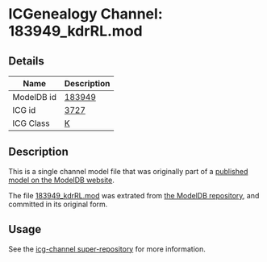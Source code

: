 # ICGenealogy Channel: 183949\_kdrRL.mod

## Details

Name | Description
---- | -----------
ModelDB id | [183949](http://senselab.med.yale.edu/ModelDB/ShowModel.cshtml?model=183949)
ICG id | [3727](http://icg.neurotheory.ox.ac.uk/channels/1/3727)
ICG Class | [K](http://icg.neurotheory.ox.ac.uk/channels/1)

## Description

This is a single channel model file that was originally part of a [published model on the ModelDB website](http://senselab.med.yale.edu/mModelDB/ShowModel.cshtml?model=183949).

The file [183949\_kdrRL.mod](183949_kdrRL.mod) was extrated from [the ModelDB repository](http://senselab.med.yale.edu/ModelDB/ShowModel.cshtml?model=183949), and committed in its original form.

## Usage

See the [icg-channel super-repository](https://github.com/icgenealogy/icg-channels) for more information.